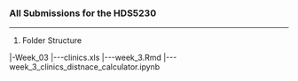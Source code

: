 ### All Submissions for the HDS5230
-------------------------------------
1. Folder Structure

|-Week_03
|---clinics.xls
|---week_3.Rmd
|---week_3_clinics_distnace_calculator.ipynb

